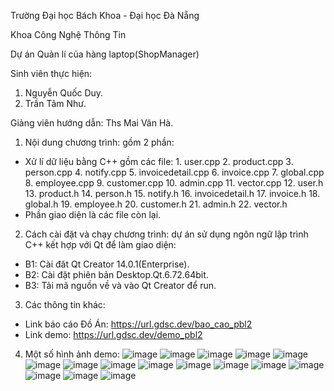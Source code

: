 Trường Đại học Bách Khoa - Đại học Đà Nẵng

Khoa Công Nghệ Thông Tin

Dự án Quản lí của hàng laptop(ShopManager)

Sinh viên thực hiện:
1. Nguyễn Quốc Duy.
2. Trần Tâm Như.
   
Giảng viên hướng dẫn: Ths Mai Văn Hà.

1. Nội dung chương trình: gồm 2 phần:
- Xử lí dữ liệu bằng C++ gồm các file:
        1.	user.cpp
        2.	product.cpp
        3.	person.cpp
        4.	notify.cpp
        5.	invoicedetail.cpp
        6.	invoice.cpp
        7.	global.cpp
        8.	employee.cpp
        9.	customer.cpp
        10.	admin.cpp
        11.	vector.cpp
        12.	user.h
        13.	product.h
        14.	person.h
        15.	notify.h
        16.	invoicedetail.h
        17.	invoice.h
        18.	global.h
        19.	employee.h
        20.	customer.h
        21.	admin.h
        22.	vector.h
- Phần giao diện là các file còn lại.
2. Cách cài đặt và chạy chương trình: dự án sử dụng ngôn ngữ lập trình C++ kết hợp với Qt để làm giao diện:
  - B1: Cài đăt Qt Creator 14.0.1(Enterprise).
  - B2: Cài đặt phiên bản Desktop.Qt.6.72.64bit.
  - B3: Tải mã nguồn về và vào Qt Creator để run.
3. Các thông tin khác:
  - Link báo cáo Đồ Án: https://url.gdsc.dev/bao_cao_pbl2
  - Link demo: https://url.gdsc.dev/demo_pbl2
4.  Một số hình ảnh demo:
    ![image](https://github.com/user-attachments/assets/9a4c647c-a7ba-4956-a653-fc3c295130c3)
    ![image](https://github.com/user-attachments/assets/0e682246-a3b5-49a9-9003-ed07a673add4)
    ![image](https://github.com/user-attachments/assets/b1522513-e069-46ce-8f73-9a841a60d814)
    ![image](https://github.com/user-attachments/assets/6874c504-65a1-4535-a687-ab556c7ba311)
    ![image](https://github.com/user-attachments/assets/82e918b4-6d35-4bd0-b35f-7acdee423cb4)
    ![image](https://github.com/user-attachments/assets/ff2a5521-d089-4840-a8d8-b45601f6d086)
    ![image](https://github.com/user-attachments/assets/6e6796fb-3821-4a34-a6a0-7ac579a1c51b)
    ![image](https://github.com/user-attachments/assets/4b1547f3-daab-4733-aef1-a094a7ee16b5)
    ![image](https://github.com/user-attachments/assets/b54aa158-38af-4104-a883-a4ac4fa0e8a1)
    ![image](https://github.com/user-attachments/assets/7a9c405f-01d7-4c0b-bda7-01e24237f1d7)
    ![image](https://github.com/user-attachments/assets/dd09ed8f-686b-4224-bd1a-03e3e756cd64)
    ![image](https://github.com/user-attachments/assets/461a767d-0532-4ab7-9e2f-c12bffd2b404)
    ![image](https://github.com/user-attachments/assets/ed19ab3d-8241-40ca-84c9-f5918035923f)
    ![image](https://github.com/user-attachments/assets/2d686637-7a67-4700-b933-df173ee7b95c)
    ![image](https://github.com/user-attachments/assets/1113d911-8d15-4999-9655-a667b90030ba)
    ![image](https://github.com/user-attachments/assets/73183497-af20-40ca-8b80-158d25ce9dfd)









    


